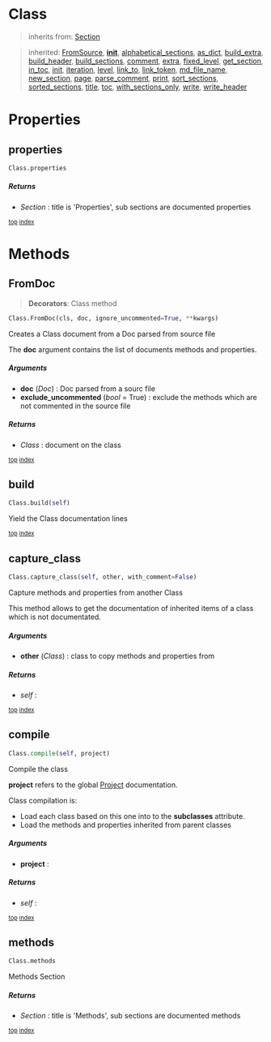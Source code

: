 # Class


> inherits from: [Section](section.md) 

> inherited: [FromSource](section.md#section), [__init__](section.md#section), [alphabetical_sections](section.md#section), [as_dict](section.md#section), [build_extra](section.md#section), [build_header](section.md#section), [build_sections](section.md#section), [comment](section.md#section), [extra](section.md#section), [fixed_level](section.md#section), [get_section](section.md#section), [in_toc](section.md#section), [init](section.md#section), [iteration](section.md#section), [level](section.md#section), [link_to](section.md#section), [link_token](section.md#section), [md_file_name](section.md#section), [new_section](section.md#section), [page](section.md#section), [parse_comment](section.md#section), [print](section.md#section), [sort_sections](section.md#section), [sorted_sections](section.md#section), [title](section.md#section), [toc](section.md#section), [with_sections_only](section.md#section), [write](section.md#section), [write_header](section.md#section)


# Properties



## properties

``` python
Class.properties
```



##### Returns



- _Section_ : title is 'Properties', sub sections are documented properties



<sub>[top](#class) [index](index.md)</sub>

# Methods



## FromDoc

> **Decorators**: Class method

``` python
Class.FromDoc(cls, doc, ignore_uncommented=True, **kwargs)
```

Creates a Class document from a Doc parsed from source file

The **doc** argument contains the list of documents methods and properties.



##### Arguments



- **doc** (_Doc_) : Doc parsed from a sourc file
- **exclude_uncommented** (_bool_ = True) : exclude the methods which are not commented in the source file

##### Returns



- _Class_ : document on the class



<sub>[top](#class) [index](index.md)</sub>
## build

``` python
Class.build(self)
```

Yield the Class documentation lines





<sub>[top](#class) [index](index.md)</sub>
## capture_class

``` python
Class.capture_class(self, other, with_comment=False)
```

Capture methods and properties from another Class

This method allows to get the documentation of inherited items of a class which is not documentated.



##### Arguments



- **other** (_Class_) : class to copy methods and properties from

##### Returns



- _self_ : 



<sub>[top](#class) [index](index.md)</sub>
## compile

``` python
Class.compile(self, project)
```

Compile the class

**project** refers to the global [Project](project.md) documentation.

Class compilation is:
- Load each class based on this one into to the **subclasses** attribute.
- Load the methods and properties inherited from parent classes



##### Arguments



- **project** : 

##### Returns



- _self_ : 



<sub>[top](#class) [index](index.md)</sub>
## methods

``` python
Class.methods
```

Methods Section



##### Returns



- _Section_ : title is 'Methods', sub sections are documented methods



<sub>[top](#class) [index](index.md)</sub>

